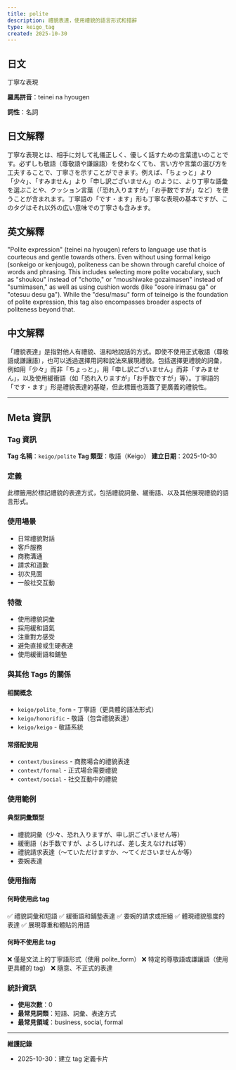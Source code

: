 ```yaml
---
title: polite
description: 禮貌表達，使用禮貌的語言形式和措辭
type: keigo_tag
created: 2025-10-30
---
```


## 日文
丁寧な表現

**羅馬拼音**：teinei na hyougen

**詞性**：名詞

## 日文解釋
丁寧な表現とは、相手に対して礼儀正しく、優しく話すための言葉遣いのことです。必ずしも敬語（尊敬語や謙譲語）を使わなくても、言い方や言葉の選び方を工夫することで、丁寧さを示すことができます。例えば、「ちょっと」より「少々」、「すみません」より「申し訳ございません」のように、より丁寧な語彙を選ぶことや、クッション言葉（「恐れ入りますが」「お手数ですが」など）を使うことが含まれます。丁寧語の「です・ます」形も丁寧な表現の基本ですが、このタグはそれ以外の広い意味での丁寧さも含みます。

## 英文解釋
"Polite expression" (teinei na hyougen) refers to language use that is courteous and gentle towards others. Even without using formal keigo (sonkeigo or kenjougo), politeness can be shown through careful choice of words and phrasing. This includes selecting more polite vocabulary, such as "shoukou" instead of "chotto," or "moushiwake gozaimasen" instead of "sumimasen," as well as using cushion words (like "osore irimasu ga" or "otesuu desu ga"). While the "desu/masu" form of teineigo is the foundation of polite expression, this tag also encompasses broader aspects of politeness beyond that.

## 中文解釋
「禮貌表達」是指對他人有禮貌、溫和地說話的方式。即使不使用正式敬語（尊敬語或謙讓語），也可以透過選擇用詞和說法來展現禮貌。包括選擇更禮貌的詞彙，例如用「少々」而非「ちょっと」，用「申し訳ございません」而非「すみません」，以及使用緩衝語（如「恐れ入りますが」「お手数ですが」等）。丁寧語的「です・ます」形是禮貌表達的基礎，但此標籤也涵蓋了更廣義的禮貌性。

---

## Meta 資訊

### Tag 資訊

**Tag 名稱**：`keigo/polite`
**Tag 類型**：敬語（Keigo）
**建立日期**：2025-10-30

### 定義

此標籤用於標記禮貌的表達方式，包括禮貌詞彙、緩衝語、以及其他展現禮貌的語言形式。

### 使用場景

- 日常禮貌對話
- 客戶服務
- 商務溝通
- 請求和道歉
- 初次見面
- 一般社交互動

### 特徵

- 使用禮貌詞彙
- 採用緩和語氣
- 注重對方感受
- 避免直接或生硬表達
- 使用緩衝語和鋪墊

### 與其他 Tags 的關係

#### 相關概念
- `keigo/polite_form` - 丁寧語（更具體的語法形式）
- `keigo/honorific` - 敬語（包含禮貌表達）
- `keigo/keigo` - 敬語系統

#### 常搭配使用
- `context/business` - 商務場合的禮貌表達
- `context/formal` - 正式場合需要禮貌
- `context/social` - 社交互動中的禮貌

### 使用範例

#### 典型詞彙類型
- 禮貌詞彙（少々、恐れ入りますが、申し訳ございません等）
- 緩衝語（お手数ですが、よろしければ、差し支えなければ等）
- 禮貌請求表達（〜ていただけますか、〜てくださいませんか等）
- 委婉表達

### 使用指南

#### 何時使用此 tag
✅ 禮貌詞彙和短語
✅ 緩衝語和鋪墊表達
✅ 委婉的請求或拒絕
✅ 體現禮貌態度的表達
✅ 展現尊重和體貼的用語

#### 何時不使用此 tag
❌ 僅是文法上的丁寧語形式（使用 polite_form）
❌ 特定的尊敬語或謙讓語（使用更具體的 tag）
❌ 隨意、不正式的表達

### 統計資訊

- **使用次數**：0
- **最常見詞類**：短語、詞彙、表達方式
- **最常見領域**：business, social, formal

---

**維護記錄**
- 2025-10-30：建立 tag 定義卡片
